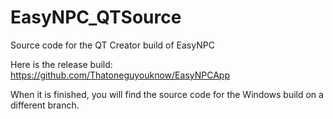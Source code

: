 # EasyNPC_QTSource
Source code for the QT Creator build of EasyNPC

Here is the release build: https://github.com/Thatoneguyouknow/EasyNPCApp

When it is finished, you will find the source code for the Windows build on a different branch.
